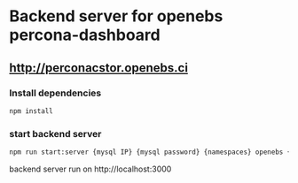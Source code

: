 # Backend server for openebs percona-dashboard 

## http://perconacstor.openebs.ci

### Install dependencies

```bash
npm install
```

### start backend server

```bash
npm run start:server {mysql IP} {mysql password} {namespaces} openebs {mayaapiserver IP} 
```

backend server run on http://localhost:3000